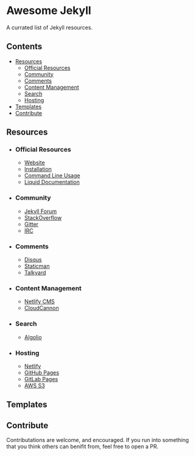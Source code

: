 # Awesome Jekyll
A currated list of Jekyll resources.

## Contents
- [Resources](#resources)
	- [Official Resources](#official-resources)
	- [Community](#community)
	- [Comments](#comments)
	- [Content Management](#content-management)
	- [Search](#search)
	- [Hosting](#hosting)
- [Templates](#templates)
- [Contribute](#contribute)

## Resources
- ### Official Resources
	- [Website](https://jekyllrb.com)
	- [Installation](https://jekyllrb.com/docs/installation/)
	- [Command Line Usage](https://jekyllrb.com/docs/usage/)
	- [Liquid Documentation](https://shopify.github.io/liquid/)
- ### Community
	- [Jekyll Forum](https://talk.jekyllrb.com/)
	- [StackOverflow](https://stackoverflow.com/questions/tagged/jekyll)
	- [Gitter](https://gitter.im/jekyll/jekyll)
	- [IRC](irc:irc.freenode.net/jekyll)
- ### Comments
	- [Disqus](https://disqus.com)
	- [Staticman](https://staticman.net/)
	- [Talkyard](https://www.talkyard.io/blog-comments)
- ### Content Management
	- [Netlify CMS](https://www.netlifycms.org)
	- [CloudCannon](https://cloudcannon.com)
- ### Search
	- [Algolio](https://www.algolia.com)
- ### Hosting
	- [Netlify](https://www.netlify.com/)
	- [GitHub Pages](https://help.github.com/en/articles/using-jekyll-as-a-static-site-generator-with-github-pages)
	- [GitLab Pages](https://gitlab.com/pages/jekyll)
	- [AWS S3](https://github.com/laurilehmijoki/jekyll-s3)

## Templates

## Contribute
Contributations are welcome, and encouraged. If you run into something that you think others can benifit from, feel free to open a PR.
